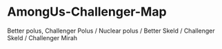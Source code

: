 # AmongUs-Challenger-Map
Better polus, Challenger Polus / Nuclear polus / Better Skeld / Challenger Skeld / Challenger Mirah
